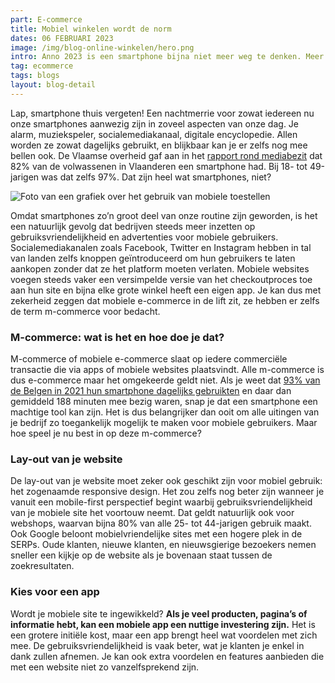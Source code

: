 ```yaml
---
part: E-commerce
title: Mobiel winkelen wordt de norm
dates: 06 FEBRUARI 2023
image: /img/blog-online-winkelen/hero.png
intro: Anno 2023 is een smartphone bijna niet meer weg te denken. Meer zelfs, bij een groot deel van de bevolking lijkt hij wel vastgeroest aan de hand. En waarom ook niet? Het is nu eenmaal een kleine wereld aan informatie en vermaak, die je zomaar in je broekzak steekt. Tegenwoordig is het dan ook voor velen de eerste keuze bij het vergelijken en aankopen van producten. 6 op de 10 Belgen geeft aan dat ze graag online shoppen, met hun smartphonescherm als grote favoriet.
tag: ecommerce
tags: blogs
layout: blog-detail
---
```


Lap, smartphone thuis vergeten! Een nachtmerrie voor zowat iedereen nu onze smartphones aanwezig zijn in zoveel aspecten van onze dag. Je alarm, muziekspeler, socialemediakanaal, digitale encyclopedie. Allen worden ze zowat dagelijks gebruikt, en blijkbaar kan je er zelfs nog mee bellen ook. De Vlaamse overheid gaf aan in het <ins>rapport rond mediabezit</ins> dat 82% van de volwassenen in Vlaanderen een smartphone had. Bij 18- tot 49-jarigen was dat zelfs 97%. Dat zijn heel wat smartphones, niet?

![Foto van een grafiek over het gebruik van mobiele toestellen](/img/blog-online-winkelen/graph.png)

Omdat smartphones zo’n groot deel van onze routine zijn geworden, is het een natuurlijk gevolg dat bedrijven steeds meer inzetten op gebruiksvriendelijkheid en advertenties voor mobiele gebruikers. Socialemediakanalen zoals Facebook, Twitter en Instagram hebben in tal van landen zelfs knoppen geïntroduceerd om hun gebruikers te laten aankopen zonder dat ze het platform moeten verlaten. Mobiele websites voegen steeds vaker een versimpelde versie van het checkoutproces toe aan hun site en bijna elke grote winkel heeft een eigen app. Je kan dus met zekerheid zeggen dat mobiele e-commerce in de lift zit, ze hebben er zelfs de term m-commerce voor bedacht.

### M-commerce: wat is het en hoe doe je dat?

M-commerce of mobiele e-commerce slaat op iedere commerciële transactie die via apps of mobiele websites plaatsvindt. Alle m-commerce is dus e-commerce maar het omgekeerde geldt niet. Als je weet dat <ins>93% van de Belgen in 2021 hun smartphone dagelijks gebruikten</ins> en daar dan gemiddeld 188 minuten mee bezig waren, snap je dat een smartphone een machtige tool kan zijn. Het is dus belangrijker dan ooit om alle uitingen van je bedrijf zo toegankelijk mogelijk te maken voor mobiele gebruikers. Maar hoe speel je nu best in op deze m-commerce?

### Lay-out van je website

De lay-out van je website moet zeker ook geschikt zijn voor mobiel gebruik: het zogenaamde responsive design. Het zou zelfs nog beter zijn wanneer je vanuit een mobile-first perspectief begint waarbij gebruiksvriendelijkheid van je mobiele site het voortouw neemt. Dat geldt natuurlijk ook voor webshops, waarvan bijna 80% van alle 25- tot 44-jarigen gebruik maakt. Ook Google beloont mobielvriendelijke sites met een hogere plek in de SERPs. Oude klanten, nieuwe klanten, en nieuwsgierige bezoekers nemen sneller een kijkje op de website als je bovenaan staat tussen de zoekresultaten.

### Kies voor een app

Wordt je mobiele site te ingewikkeld? **Als je veel producten, pagina’s of informatie hebt, kan een mobiele app een nuttige investering zijn.** Het is een grotere initiële kost, maar een app brengt heel wat voordelen met zich mee. De gebruiksvriendelijkheid is vaak beter, wat je klanten je enkel in dank zullen afnemen. Je kan ook extra voordelen en features aanbieden die met een website niet zo vanzelfsprekend zijn.
